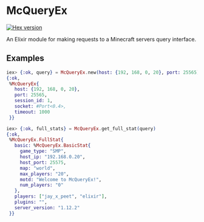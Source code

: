 # McQueryEx
[![Hex version](https://img.shields.io/hexpm/v/mcqueryex.svg "Hex version")](https://hex.pm/packages/mcqueryex)

An Elixir module for making requests to a Minecraft servers query interface.

## Examples

```elixir
iex> {:ok, query} = McQueryEx.new(host: {192, 168, 0, 20}, port: 25565)
{:ok,
 %McQueryEx{
   host: {192, 168, 0, 20},
   port: 25565,
   session_id: 1,
   socket: #Port<0.4>,
   timeout: 1000
 }}

iex> {:ok, full_stats} = McQueryEx.get_full_stat(query)
{:ok,
 %McQueryEx.FullStat{
   basic: %McQueryEx.BasicStat{
     game_type: "SMP",
     host_ip: "192.168.0.20",
     host_port: 25575,
     map: "world",
     max_players: "20",
     motd: "Welcome to McQueryEx!",
     num_players: "0"
   },
   players: ["jay_x_peet", "elixir"],
   plugins: "",
   server_version: "1.12.2"
 }}
```